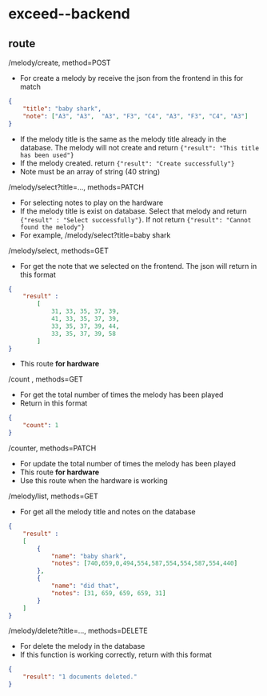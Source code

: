 # exceed--backend

## route
/melody/create, method=POST
- For create a melody by receive the json from the frontend in this for match
```json
{
    "title": "baby shark",
    "note": ["A3", "A3",  "A3", "F3", "C4", "A3", "F3", "C4", "A3"]
}
```
- If the melody title is the same as the melody title already in the database. The melody will not create and return `{"result": "This title has been used"}`
- If the melody created. return `{"result": "Create successfully"}`
- Note must be an array of string (40 string)

/melody/select?title=..., methods=PATCH
- For selecting notes to play on the hardware
- If the melody title is exist on database. Select that melody and return `{"result" : "Select successfully"}`. If not return `{"result": "Cannot found the melody"}`
- For example, /melody/select?title=baby shark

/melody/select, methods=GET
- For get the note that we selected on the frontend. The json will return in this format
```json
{
    "result" : 
        [
            31, 33, 35, 37, 39, 
            41, 33, 35, 37, 39, 
            33, 35, 37, 39, 44,
            33, 35, 37, 39, 58
        ]
}
```
- This route **for hardware**

/count , methods=GET
- For get the total number of times the melody has been played
- Return in this format
```json
{
    "count": 1
}
```

/counter, methods=PATCH
- For update the total number of times the melody has been played
- This route **for hardware**
- Use this route when the hardware is working

/melody/list, methods=GET
- For get all the melody title and notes on the database
```json
{
    "result" :
    [
        {
            "name": "baby shark",
            "notes": [740,659,0,494,554,587,554,554,587,554,440]
        },
        {
            "name": "did that",
            "notes": [31, 659, 659, 659, 31]
        }
    ]
}
```

/melody/delete?title=..., methods=DELETE
- For delete the melody in the database
- If this function is working correctly, return with this format
```json
{
    "result": "1 documents deleted."
}
```
